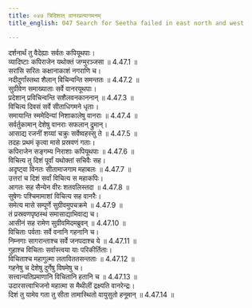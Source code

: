 ```yaml
---
title: ०४७ त्रिदिशात् वानरप्रत्यागमनम्
title_english: 047 Search for Seetha failed in east north and west

---
```

<div class="audioEmbed"  caption="श्रीराम-हरिसीताराममूर्ति-घनपाठिभ्यां वचनम्" src="https://archive.org/download/Ramayana-recitation-Sriram-harisItArAmamUrti-Ghanapaati-v2/Kanda_4/Kanda_4_KSK-047-Thridigbhyaha_Vanara_Prathyagamanam.mp3"></div>

  
दर्शनार्थं तु वैदेह्याः सर्वतः कपियूथपाः।  
व्यादिष्टाः कपिराजेन यथोक्तं जग्मुरञ्जसा ॥ 4.47.1 ॥   
सरांसि सरितः कक्षानाकाशं नगराणि च।  
नदीदुर्गांस्तथा शैलान् विचिन्वन्ति समन्ततः ॥ 4.47.2 ॥   
सुग्रीवेण समाख्याताः सर्वे वानरयूथपाः।  
प्रदेशान् प्रविचिन्वन्ति सशैलवनकाननान् ॥ 4.47.3 ॥   
विचित्य दिवसं सर्वे सीताधिगमने धृताः।  
समायान्ति स्ममेदिन्यां निशाकालेषु वानराः ॥ 4.47.4 ॥   
सर्वर्तुकामान् देशेषु वानराः सफलान् द्रुमान्।  
आसाद्य रजनीं शय्यां चक्रुः सर्वेष्वहस्सु ते ॥ 4.47.5 ॥   
तदहः प्रथमं कृत्वा मासे प्रस्रवणं गताः।  
कपिराजेन सङ्गम्य निराशाः कपियूथपाः ॥ 4.47.6 ॥   
विचित्य तु दिशं पूर्वां यथोक्तां सचिवैः सह।  
अदृष्ट्वा विनतः सीतामाजगाम महाबलः ॥ 4.47.7 ॥   
उत्तरां च दिशं सर्वां विचित्य स महाकपिः।  
आगतः सह सैन्येन वीरः शतवलिस्तदा ॥ 4.47.8 ॥   
सुषेणः पश्चिमामाशां विचित्य सह वानरैः।  
समेत्य मासे सम्पूर्णे सुग्रीवमुपचक्रमे ॥ 4.47.9 ॥   
तं प्रस्रवणपृष्ठस्थं समासाद्याभिवाद्य च।  
आसीनं सह रामेण सुग्रीवमिदमब्रुवन् ॥ 4.47.10 ॥   
विचिताः पर्वताः सर्वे वनानि गहनानि च।  
निम्नगाः सागरान्ताश्च सर्वे जनपदाश्च ये ॥ 4.47.11 ॥   
गुहाश्च विचिताः सर्वास्त्वया याः परिकीर्तिताः।  
विचिताश्च महागुल्मा लताविततसन्तताः ॥ 4.47.12 ॥   
गहनेषु च देशेषु दुर्गेषु विषमेषु च।  
सत्त्वान्यतिप्रमाणानि विचितानि हतानि च ॥ 4.47.13 ॥   
उदारसत्त्वाभिजनो महात्मा स मैथीलीं द्रक्ष्यति वानरेन्द्रः।  
दिशं तु यामेव गता तु सीता तामास्थितो वायुसुतो हनूमान् ॥ 4.47.14 ॥   